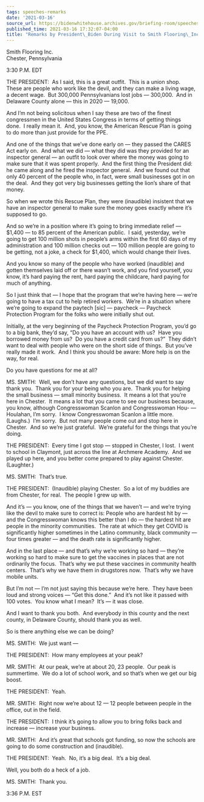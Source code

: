 ```yaml
---
tags: speeches-remarks
date: '2021-03-16'
source_url: https://bidenwhitehouse.archives.gov/briefing-room/speeches-remarks/2021/03/16/remarks-by-president-biden-during-visit-to-smith-flooring-inc/
published_time: 2021-03-16 17:32:07-04:00
title: "Remarks by President\_Biden During Visit to Smith Flooring\_Inc."
---
```

 
Smith Flooring Inc.  
Chester, Pennsylvania 

3:30 P.M. EDT  
  
THE PRESIDENT:  As I said, this is a great outfit.  This is a union
shop.  These are people who work like the devil, and they can make a
living wage, a decent wage.  But 300,000 Pennsylvanians lost jobs —
300,000.  And in Delaware County alone — this in 2020 — 19,000.  
  
And I’m not being solicitous when I say these are two of the finest
congressmen in the United States Congress in terms of getting things
done.  I really mean it.  And, you know, the American Rescue Plan is
going to do more than just provide for the PPE.   
  
And one of the things that we’ve done early on — they passed the CARES
Act early on.  And what we did — what they did was they provided for an
inspector general — an outfit to look over where the money was going to
make sure that it was spent properly.  And the first thing the President
did: he came along and he fired the inspector general.  And we found out
that only 40 percent of the people who, in fact, were small businesses
got in on the deal.  And they got very big businesses getting the lion’s
share of that money.  
  
So when we wrote this Rescue Plan, they were (inaudible) insistent that
we have an inspector general to make sure the money goes exactly where
it’s supposed to go.  
  
And so we’re in a position where it’s going to bring immediate relief —
$1,400 — to 85 percent of the American public.  I said, yesterday, we’re
going to get 100 million shots in people’s arms within the first 60 days
of my administration and 100 million checks out — 100 million people are
going to be getting, not a joke, a check for $1,400, which would change
their lives.  
  
And you know so many of the people who have worked (inaudible) and
gotten themselves laid off or there wasn’t work, and you find yourself,
you know, it’s hard paying the rent, hard paying the childcare, hard
paying for much of anything.   
  
So I just think that — I hope that the program that we’re having here —
we’re going to have a tax cut to help retired workers.  We’re in a
situation where we’re going to expand the paytech \[sic\] — paycheck —
Paycheck Protection Program for the folks who were initially shut out.  
  
Initially, at the very beginning of the Paycheck Protection Program,
you’d go to a big bank, they’d say, “Do you have an account with us? 
Have you borrowed money from us?  Do you have a credit card from us?” 
They didn’t want to deal with people who were on the short side of
things.  But you’ve really made it work.  And I think you should be
aware: More help is on the way, for real.   
  
Do you have questions for me at all?   
  
MS. SMITH:  Well, we don’t have any questions, but we did want to say
thank you.  Thank you for your being who you are.  Thank you for helping
the small business — small minority business.  It means a lot that
you’re here in Chester.  It means a lot that you came to see our
business because, you know, although Congresswoman Scanlon and
Congresswoman Hou- — Houlahan, I’m sorry.  I know Congresswoman Scanlon
a little more.  (Laughs.)  I’m sorry.  But not many people come out and
stop here in Chester.  And so we’re just grateful.  We’re grateful for
the things that you’re doing.  
  
THE PRESIDENT:  Every time I got stop — stopped in Chester, I lost.  I
went to school in Claymont, just across the line at Archmere Academy. 
And we played up here, and you better come prepared to play against
Chester.   (Laughter.)   
  
MS. SMITH:  That’s true.   
  
THE PRESIDENT:  (Inaudible) playing Chester.  So a lot of my buddies are
from Chester, for real.  The people I grew up with.   
  
And it’s — you know, one of the things that we haven’t — and we’re
trying like the devil to make sure to correct is: People who are hardest
hit by — and the Congresswoman knows this better than I do — the hardest
hit are people in the minority communities.  The rate at which they get
COVID is significantly higher sometimes in the Latino community, black
community — four times greater — and the death rate is significantly
higher.  
  
And in the last place — and that’s why we’re working so hard — they’re
working so hard to make sure to get the vaccines in places that are not
ordinarily the focus.  That’s why we put these vaccines in community
health centers.  That’s why we have them in drugstores now.  That’s why
we have mobile units.   
  
But I’m not — I’m not just saying this because we’re here.  They have
been loud and strong voices — “Get this done.”  And it’s not like it
passed with 100 votes.  You know what I mean?  It’s — it was close.   
  
And I want to thank you both.  And everybody in this county and the next
county, in Delaware County, should thank you as well.   
  
So is there anything else we can be doing?  
  
MS. SMITH:  We just want —  
  
THE PRESIDENT:  How many employees at your peak?  
  
MR. SMITH:  At our peak, we’re at about 20, 23 people.  Our peak is
summertime.  We do a lot of school work, and so that’s when we get our
big boost.  
  
THE PRESIDENT:  Yeah.  
  
MR. SMITH:  Right now we’re about 12 — 12 people between people in the
office, out in the field.   
  
THE PRESIDENT:  I think it’s going to allow you to bring folks back and
increase — increase your business.  
  
MR. SMITH:  And it’s great that schools got funding, so now the schools
are going to do some construction and (inaudible).  
  
THE PRESIDENT:  Yeah.  No, it’s a big deal.  It’s a big deal.  
  
Well, you both do a heck of a job.   
  
MS. SMITH:  Thank you.  
  
3:36 P.M. EST
